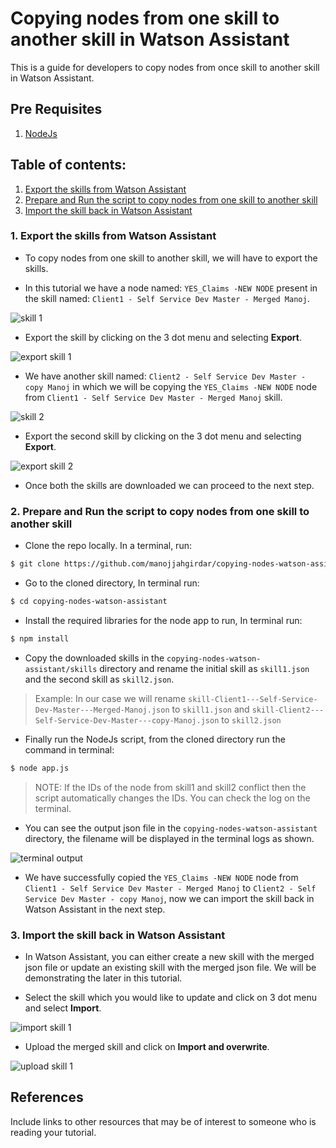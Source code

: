 # Copying nodes from one skill to another skill in Watson Assistant

This is a guide for developers to copy nodes from once skill to another skill in Watson Assistant.

## Pre Requisites
1. [NodeJs](https://nodejs.org/en/)

## Table of contents:

1. [Export the skills from Watson Assistant](#1-export-the-skills-from-watson-assistant)
2. [Prepare and Run the script to copy nodes from one skill to another skill](#2-prepare-and-run-the-script-to-copy-nodes-from-one-skill-to-another-skill)
3. [Import the skill back in Watson Assistant](#3-import-the-skill-back-in-watson-assistant)

### 1. Export the skills from Watson Assistant

- To copy nodes from one skill to another skill, we will have to export the skills. 

- In this tutorial we have a node named: `YES_Claims -NEW NODE` present in the skill named: `Client1 - Self Service Dev Master - Merged Manoj`.

![skill 1](doc/source/images/skill1.png)

- Export the skill by clicking on the 3 dot menu and selecting **Export**.

![export skill 1](doc/source/images/exportSkill1.png)

- We have another skill named: `Client2 - Self Service Dev Master - copy Manoj` in which we will be copying the `YES_Claims -NEW NODE` node from `Client1 - Self Service Dev Master - Merged Manoj` skill.

![skill 2](doc/source/images/skill2.png)

- Export the second skill by clicking on the 3 dot menu and selecting **Export**.

![export skill 2](doc/source/images/exportSkill2.png)

- Once both the skills are downloaded we can proceed to the next step.


### 2. Prepare and Run the script to copy nodes from one skill to another skill

- Clone the repo locally. In a terminal, run:
```bash
$ git clone https://github.com/manojjahgirdar/copying-nodes-watson-assistant.git
```

- Go to the cloned directory, In terminal run:
```bash
$ cd copying-nodes-watson-assistant
```

- Install the required libraries for the node app to run, In terminal run:
```bash
$ npm install
``` 

- Copy the downloaded skills in the `copying-nodes-watson-assistant/skills` directory and rename the initial skill as `skill1.json` and the second skill as `skill2.json`.

>Example: In our case we will rename `skill-Client1---Self-Service-Dev-Master---Merged-Manoj.json` to `skill1.json` and `skill-Client2---Self-Service-Dev-Master---copy-Manoj.json` to `skill2.json`

- Finally run the NodeJs script, from the cloned directory run the command in terminal:
```bash
$ node app.js
```

>NOTE: If the IDs of the node from skill1 and skill2 conflict then the script automatically changes the IDs. You can check the log on the terminal.

- You can see the output json file in the `copying-nodes-watson-assistant` directory, the filename will be displayed in the terminal logs as shown. 

![terminal output](doc/source/images/terminal.png)

- We have successfully copied the `YES_Claims -NEW NODE` node from `Client1 - Self Service Dev Master - Merged Manoj` to `Client2 - Self Service Dev Master - copy Manoj`, now we can import the skill back in Watson Assistant in the next step. 

### 3. Import the skill back in Watson Assistant

- In Watson Assistant, you can either create a new skill with the merged json file or update an existing skill with the merged json file. We will be demonstrating the later in this tutorial.

- Select the skill which you would like to update and click on 3 dot menu and select **Import**.

![import skill 1](doc/source/images/importSkill.png)

- Upload the merged skill and click on **Import and overwrite**.

![upload skill 1](doc/source/images/uploadSkill.png)

## References
Include links to other resources that may be of interest to someone who is reading your tutorial.
